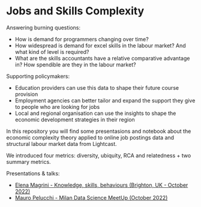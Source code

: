 # Jobs and Skills Complexity

Answering burning questions:
- How is demand for programmers changing over time?
- How widespread is demand for excel skills in the labour market? And what kind of level is required? 
- What are the skills accountants have a relative comparative advantage in? How spendible are they in the labour market?


Supporting policymakers:
- Education providers can use this data to shape their future course provision
- Employment agencies can better tailor and expand the support they give to people who are looking for jobs
- Local and regional organisation can use the insights to shape the economic development strategies in their region

In this repository you will find some presentasions and notebook about the economic complexity theory applied to online job postings data and structural labour market data from Lightcast.

We introduced four metrics: diversity, ubiquity, RCA and relatedness + two summary metrics.

Presentations & talks:
- [Elena Magrini - Knowledge, skills, behaviours (Brighton, UK - October 2022)](https://github.com/Lightcast-Global-Innovation/jobs-complexity/blob/main/Lightcast%20presentation%20-%20Brighton%20workshop%20-%20Elena%20Magrini%20-%20October%202022.pdf)
- [Mauro Pelucchi - Milan Data Science MeetUp (October 2022)](https://github.com/Lightcast-Global-Innovation/jobs-complexity/blob/main/ECI%20MauroPelucchi%20-%20Milan%20Data%20Science%20MeetUp%20-%20October%202022.pdf)
